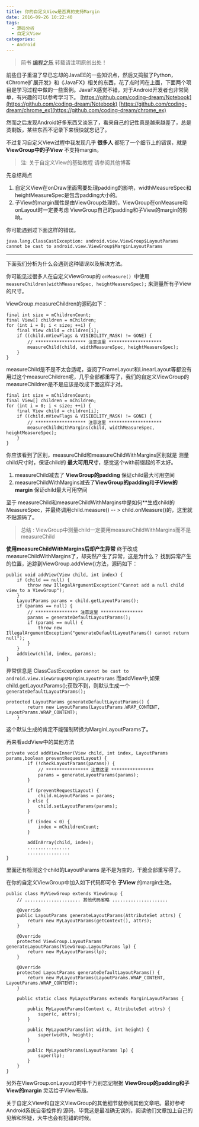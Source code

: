 ```yaml
---
title: 你的自定义View是否真的支持Margin
date: 2016-09-26 10:22:40
tags: 
  - 源码分析
  - 自定义View
categories:
  - Android
---
```


>简书 [编程之乐](http://www.jianshu.com/u/79a88a044955)
转载请注明原创出处！

前些日子重温了早已忘却的JavaEE的一些知识点，然后又捣鼓了Python，《Chrome扩展开发》和《JavaFX》相关的东西，花了点时间在上面，下面两个项目是学习过程中做的一些案例。JavaFX感觉不错，对于Android开发者也非常简单，有兴趣的可以参考学习下。
[https://github.com/coding-dream/Notebook](https://github.com/coding-dream/Notebook)
[https://github.com/coding-dream/chrome_ex](https://github.com/coding-dream/chrome_ex)

然而之后发现Android好多东西又淡忘了，看来自己的记性真是越来越差了，总是烫剩饭，某些东西不记录下来很快就忘记了。

不过复习自定义View过程中我发现几乎 **很多人** 都犯了一个细节上的错误，就是**ViewGroup中的子View** 不支持margin。

> 注: 关于自定义View的基础教程 请参阅其他博客

先总结两点
1. 自定义View在onDraw里面需要处理padding的影响，widthMeasureSpec和heightMeasureSpec是包含padding大小的。
2. 子View的margin属性是由ViewGroup处理的，ViewGroup在onMeasure和onLayout时一定要考虑 ViewGroup自己的padding和子View的margin的影响。

你可能遇到过下面这样的错误。
```
java.lang.ClassCastException: android.view.ViewGroup$LayoutParams cannot be cast to android.view.ViewGroup$MarginLayoutParams
```

------------------------------------------------------------ 

下面我们分析为什么会遇到这种错误以及解决方法。

你可能见过很多人在自定义ViewGroup的
`onMeasure() `中使用
`measureChildren(widthMeasureSpec, heightMeasureSpec);` 来测量所有子View的尺寸。

ViewGroup.measureChildren的源码如下：
```
final int size = mChildrenCount;
final View[] children = mChildren;
for (int i = 0; i < size; ++i) {
	final View child = children[i];
	if ((child.mViewFlags & VISIBILITY_MASK) != GONE) {
		// ******************* 注意这里 ********************
		measureChild(child, widthMeasureSpec, heightMeasureSpec);
	}
}
```
measureChild是不是不太合适呢，查阅了FrameLayout和LinearLayout等都没有用过这个measureChildren呢，几乎全部都重写了，我们的自定义ViewGroup的measureChildren是不是应该是改成下面这样才对。

```
final int size = mChildrenCount;
final View[] children = mChildren;
for (int i = 0; i < size; ++i) {
	final View child = children[i];
	if ((child.mViewFlags & VISIBILITY_MASK) != GONE) {
		// ******************* 注意这里 ********************
		measureChildWithMargins(child, widthMeasureSpec, heightMeasureSpec);
	}
}
```
你应该看到了区别，measureChild和measureChildWithMargins区别就是
测量child尺寸时，保证child的 **最大可用尺寸**，感觉这个with前缀起的不太好。
1. measureChild减去了 **ViewGroup的padding** 保证child最大可用空间
2. measureChildWithMargins减去了**ViewGroup的padding**和**子View的margin** 保证child最大可用空间

至于 measureChild和measureChildWithMargins中是如何**生成child的MeasureSpec，并最终调用child.measure() -- > child.onMeasure()的，这里就不贴源码了。

> 总结 : ViewGroup中测量child一定要用measureChildWithMargins而不是measureChild

**使用measureChildWithMargins后却产生异常**
终于改成measureChildWithMargins了，却突然产生了异常，这是为什么？
找到异常产生的位置，追踪到ViewGroup.addView()方法，源码如下：
```
public void addView(View child, int index) {
	if (child == null) {
		throw new IllegalArgumentException("Cannot add a null child view to a ViewGroup");
	}
	LayoutParams params = child.getLayoutParams();
	if (params == null) {
		// **************** 注意这里 ****************
		params = generateDefaultLayoutParams();
		if (params == null) {
			throw new IllegalArgumentException("generateDefaultLayoutParams() cannot return null");
		}
	}
	addView(child, index, params);
}
```

异常信息是 ClassCastException
`cannot be cast to android.view.ViewGroup$MarginLayoutParams`
而addView中,如果child.getLayoutParams();获取不到，则默认生成一个
`generateDefaultLayoutParams();`

```
protected LayoutParams generateDefaultLayoutParams() {
        return new LayoutParams(LayoutParams.WRAP_CONTENT, LayoutParams.WRAP_CONTENT);
    }
```
这个默认生成的肯定不能强制转换为MarginLayoutParams了。

再来看addView中的其他方法
```
private void addViewInner(View child, int index, LayoutParams params,boolean preventRequestLayout) {
        if (!checkLayoutParams(params)) {
	        // **************** 注意这里 ****************
            params = generateLayoutParams(params);
        }

        if (preventRequestLayout) {
            child.mLayoutParams = params;
        } else {
            child.setLayoutParams(params);
        }

        if (index < 0) {
            index = mChildrenCount;
        }

        addInArray(child, index);
		................
		................
}

```
里面还有检测这个child的LayoutParams 是不是为空的，干脆全部重写得了。

在你的自定义ViewGroup中加入如下代码即可令 **子View** 的margin生效。

```
public class MyViewGroup extends ViewGroup {
	// ..................... 其他代码省略 .....................
	
    @Override
    public LayoutParams generateLayoutParams(AttributeSet attrs) {
        return new MyLayoutParams(getContext(), attrs);
    }

    @Override
    protected ViewGroup.LayoutParams generateLayoutParams(ViewGroup.LayoutParams lp) {
        return new MyLayoutParams(lp);
    }

    @Override
    protected LayoutParams generateDefaultLayoutParams() {
        return new MyLayoutParams(LayoutParams.WRAP_CONTENT, LayoutParams.WRAP_CONTENT);
    }

    public static class MyLayoutParams extends MarginLayoutParams {

        public MyLayoutParams(Context c, AttributeSet attrs) {
            super(c, attrs);
        }

        public MyLayoutParams(int width, int height) {
            super(width, height);
        }

        public MyLayoutParams(LayoutParams lp) {
            super(lp);
        }
    }
}
```

另外在ViewGroup.onLayout()时中千万别忘记根据 **ViewGroup的padding和子View的margin** 灵活给子View布局。

关于自定义View和自定义ViewGroup的其他细节就参阅其他文章吧。最好参考Android系统自带控件的 源码，毕竟这是最准确无误的，阅读他们文章加上自己的见解和怀疑，大牛也会有犯错的时候。
